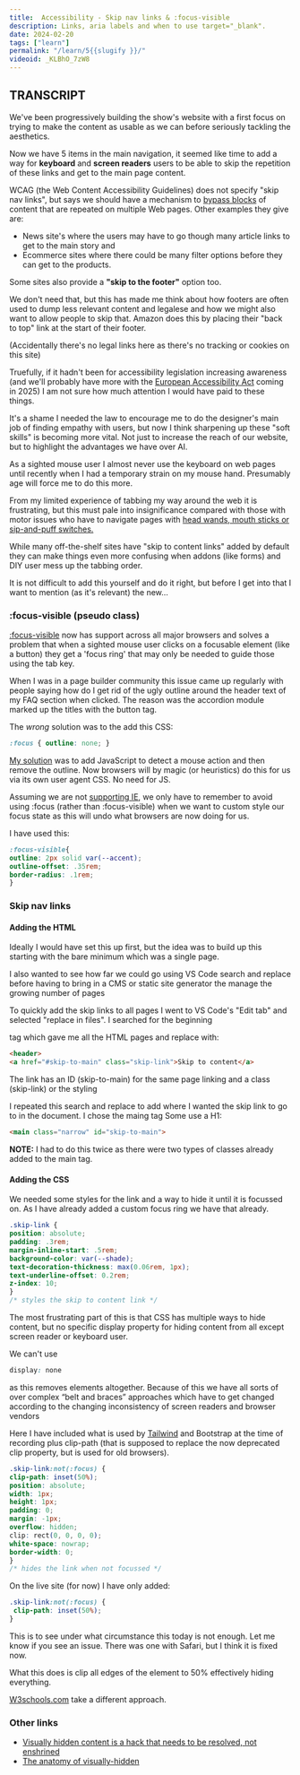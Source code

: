 ```yaml
---
title:  Accessibility - Skip nav links & :focus-visible
description: Links, aria labels and when to use target="_blank". 
date: 2024-02-20
tags: ["learn"]
permalink: "/learn/5{{slugify }}/"
videoid: _KLBhO_7zW8
---
```


TRANSCRIPT
----------

We've been progressively building the show's website with a first focus on trying to make the content as usable as we can before seriously tackling the aesthetics.

Now we have 5 items in the main navigation, it seemed like time to add a way for **keyboard** and **screen readers** users to be able to skip the repetition of these links and get to the main page content.

WCAG (the Web Content Accessibility Guidelines) does not specify "skip nav links", but says we should have a mechanism to [bypass blocks](https://www.w3.org/WAI/WCAG21/Understanding/bypass-blocks.html) of content that are repeated on multiple Web pages. Other examples they give are:

*   News site's where the users may have to go though many article links to get to the main story and
*   Ecommerce sites where there could be many filter options before they can get to the products.

Some sites also provide a **"skip to the footer"** option too.

We don't need that, but this has made me think about how footers are often used to dump less relevant content and legalese and how we might also want to allow people to skip that. Amazon does this by placing their "back to top" link at the start of their footer.

(Accidentally there's no legal links here as there's no tracking or cookies on this site)

Truefully, if it hadn't been for accessibility legislation increasing awareness (and we'll probably have more with the [European Accessibility Act](https://ec.europa.eu/social/main.jsp?catId=1202) coming in 2025) I am not sure how much attention I would have paid to these things.

It's a shame I needed the law to encourage me to do the designer's main job of finding empathy with users, but now I think sharpening up these "soft skills" is becoming more vital. Not just to increase the reach of our website, but to highlight the advantages we have over AI.

As a sighted mouse user I almost never use the keyboard on web pages until recently when I had a temporary strain on my mouse hand. Presumably age will force me to do this more.

From my limited experience of tabbing my way around the web it is frustrating, but this must pale into insignificance compared with those with motor issues who have to navigate pages with [head wands, mouth sticks or sip-and-puff switches.](https://webaim.org/articles/motor/assistive)

While many off-the-shelf sites have "skip to content links" added by default they can make things even more confusing when addons (like forms) and DIY user mess up the tabbing order.

It is not difficult to add this yourself and do it right, but before I get into that I want to mention (as it's relevant) the new…

### :focus-visible (pseudo class)

[:focus-visible](https://developer.mozilla.org/en-US/docs/Web/CSS/:focus-visible) now has support across all major browsers and solves a problem that when a sighted mouse user clicks on a focusable element (like a button) they get a 'focus ring' that may only be needed to guide those using the tab key.

When I was in a page builder community this issue came up regularly with people saying how do I get rid of the ugly outline around the header text of my FAQ section when clicked. The reason was the accordion module marked up the titles with the button tag.

The _wrong_ solution was to the add this CSS:

```css
:focus { outline: none; }
```

[My solution](https://www.a11yproject.com/posts/never-remove-css-outlines/) was to add JavaScript to detect a mouse action and then remove the outline. Now browsers will by magic (or heuristics) do this for us via its own user agent CSS. No need for JS.

Assuming we are not [supporting IE](https://caniuse.com/?search=focus-visible), we only have to remember to avoid using :focus (rather than :focus-visible) when we want to custom style our focus state as this will undo what browsers are now doing for us.

I have used this:

```css
:focus-visible{
outline: 2px solid var(--accent);
outline-offset: .35rem;
border-radius: .1rem;
} 
```
### Skip nav links

#### Adding the HTML

Ideally I would have set this up first, but the idea was to build up this starting with the bare minimum which was a single page.

I also wanted to see how far we could go using VS Code search and replace before having to bring in a CMS or static site generator the manage the growing number of pages

To quickly add the skip links to all pages I went to VS Code's "Edit tab" and selected "replace in files". I searched for the beginning

tag which gave me all the HTML pages and replace with:
```html
<header>
<a href="#skip-to-main" class="skip-link">Skip to content</a>    
```
The link has an ID (skip-to-main) for the same page linking and a class (skip-link) or the styling

I repeated this search and replace to add where I wanted the skip link to go to in the document. I chose the maing tag Some use a H1:

```html
<main class="narrow" id="skip-to-main">
```
**NOTE:** I had to do this twice as there were two types of classes already added to the main tag.

#### Adding the CSS

We needed some styles for the link and a way to hide it until it is focussed on. As I have already added a custom focus ring we have that already.
```css
.skip-link {
position: absolute; 
padding: .3rem;
margin-inline-start: .5rem;
background-color: var(--shade);  
text-decoration-thickness: max(0.06rem, 1px);
text-underline-offset: 0.2rem; 
z-index: 10;
}  
/* styles the skip to content link */
```

The most frustrating part of this is that CSS has multiple ways to hide content, but no specific display property for hiding content from all except screen reader or keyboard user.

We can't use

```css
display: none 
```

as this removes elements altogether. Because of this we have all sorts of over complex “belt and braces” approaches which have to get changed according to the changing inconsistency of screen readers and browser vendors

Here I have included what is used by [Tailwind](https://tailwindcss.com/docs/screen-readers) and Bootstrap at the time of recording plus clip-path (that is supposed to replace the now deprecated clip property, but is used for old browsers).

```css
.skip-link:not(:focus) { 
clip-path: inset(50%);
position: absolute;
width: 1px; 
height: 1px;
padding: 0;
margin: -1px;
overflow: hidden;
clip: rect(0, 0, 0, 0); 
white-space: nowrap;
border-width: 0;
}
/* hides the link when not focussed */
```

On the live site (for now) I have only added:
```css
.skip-link:not(:focus) { 
 clip-path: inset(50%);
}
```

This is to see under what circumstance this today is not enough. Let me know if you see an issue. There was one with Safari, but I think it is fixed now.

What this does is clip all edges of the element to 50% effectively hiding everything.

[W3schools.com](https://www.w3schools.com/accessibility/accessibility_skip_links.php) take a different approach.

### Other links

*   [Visually hidden content is a hack that needs to be resolved, not enshrined](https://www.scottohara.me/blog/2023/03/21/visually-hidden-hack)
*   [The anatomy of visually-hidden](https://www.tpgi.com/the-anatomy-of-visually-hidden/)
